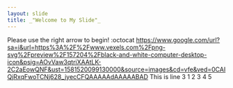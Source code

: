 ```yaml
---
layout: slide
title: _"Welcome to My Slide"_
---
```


Please use the right arrow to begin!
:octocat
https://www.google.com/url?sa=i&url=https%3A%2F%2Fwww.vexels.com%2Fpng-svg%2Fpreview%2F157204%2Fblack-and-white-computer-desktop-icon&psig=AOvVaw3qtriXAAtLK-2C2aEowQNF&ust=1581520099130000&source=images&cd=vfe&ved=0CAIQjRxqFwoTCNj628_jyecCFQAAAAAdAAAAABAD
This is line 3
1
2
3
4
5

